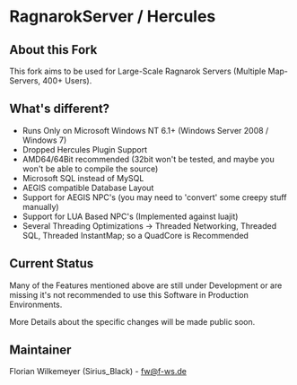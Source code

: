 RagnarokServer / Hercules
========

About this Fork
-----------------
This fork aims to be used for Large-Scale Ragnarok Servers (Multiple Map-Servers, 400+ Users).


What's different?
-----------------
  - Runs Only on Microsoft Windows NT 6.1+ (Windows Server 2008 / Windows 7)
  - Dropped Hercules Plugin Support 
  - AMD64/64Bit recommended (32bit won't be tested, and maybe you won't be able to compile the source)
  - Microsoft SQL instead of MySQL
  - AEGIS compatible Database Layout
  - Support for AEGIS NPC's (you may need to 'convert' some creepy stuff manually)
  - Support for LUA Based NPC's (Implemented against luajit)
  - Several Threading Optimizations -> Threaded Networking, Threaded SQL, Threaded InstantMap;  so a QuadCore is Recommended  


Current Status
-----------------
Many of the Features mentioned above are still under Development or are missing
it's not recommended to use this Software in Production Environments.

More Details about the specific changes will be made public soon.


Maintainer
-----------------
Florian Wilkemeyer (Sirius_Black) - <fw@f-ws.de>


